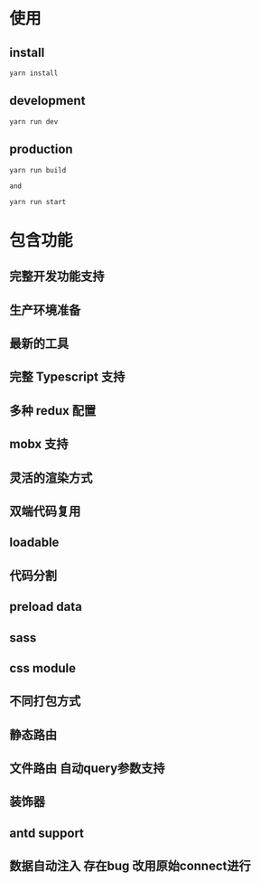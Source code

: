# 使用

## install
```shell
yarn install
```

## development
```shell
yarn run dev
```

## production
```shell
yarn run build

and

yarn run start
```

# 包含功能

## 完整开发功能支持

## 生产环境准备

## 最新的工具

## 完整 Typescript 支持

## 多种 redux 配置

## mobx 支持

## 灵活的渲染方式

## 双端代码复用

## loadable

## 代码分割

## preload data

## sass

## css module

## 不同打包方式

## 静态路由

## 文件路由  自动query参数支持

## 装饰器

## antd support

## 数据自动注入  存在bug  改用原始connect进行
